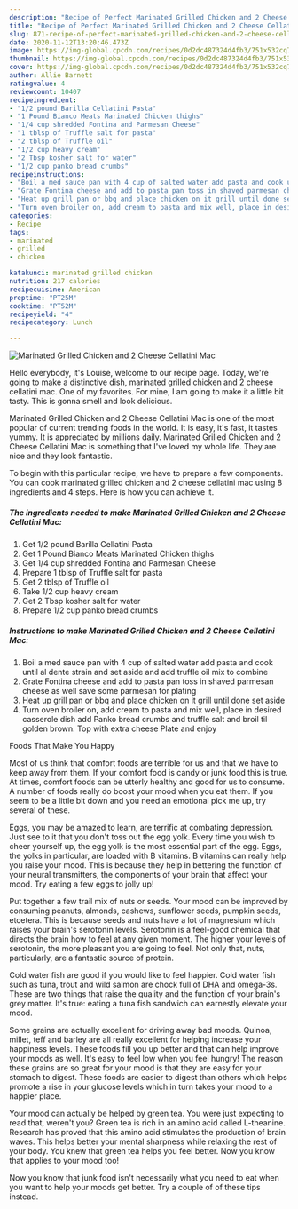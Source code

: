 ```yaml
---
description: "Recipe of Perfect Marinated Grilled Chicken and 2 Cheese Cellatini Mac"
title: "Recipe of Perfect Marinated Grilled Chicken and 2 Cheese Cellatini Mac"
slug: 871-recipe-of-perfect-marinated-grilled-chicken-and-2-cheese-cellatini-mac
date: 2020-11-12T13:20:46.473Z
image: https://img-global.cpcdn.com/recipes/0d2dc487324d4fb3/751x532cq70/marinated-grilled-chicken-and-2-cheese-cellatini-mac-recipe-main-photo.jpg
thumbnail: https://img-global.cpcdn.com/recipes/0d2dc487324d4fb3/751x532cq70/marinated-grilled-chicken-and-2-cheese-cellatini-mac-recipe-main-photo.jpg
cover: https://img-global.cpcdn.com/recipes/0d2dc487324d4fb3/751x532cq70/marinated-grilled-chicken-and-2-cheese-cellatini-mac-recipe-main-photo.jpg
author: Allie Barnett
ratingvalue: 4
reviewcount: 10407
recipeingredient:
- "1/2 pound Barilla Cellatini Pasta"
- "1 Pound Bianco Meats Marinated Chicken thighs"
- "1/4 cup shredded Fontina and Parmesan Cheese"
- "1 tblsp of Truffle salt for pasta"
- "2 tblsp of Truffle oil"
- "1/2 cup heavy cream"
- "2 Tbsp kosher salt for water"
- "1/2 cup panko bread crumbs"
recipeinstructions:
- "Boil a med sauce pan with 4 cup of salted water add pasta and cook until al dente strain and set aside and add truffle oil mix to combine"
- "Grate Fontina cheese and add to pasta pan toss in shaved parmesan cheese as well save some parmesan for plating"
- "Heat up grill pan or bbq and place chicken on it grill until done set aside"
- "Turn oven broiler on, add cream to pasta and mix well, place in desired casserole dish add Panko bread crumbs and truffle salt and broil til golden brown. Top with extra cheese Plate and enjoy"
categories:
- Recipe
tags:
- marinated
- grilled
- chicken

katakunci: marinated grilled chicken 
nutrition: 217 calories
recipecuisine: American
preptime: "PT25M"
cooktime: "PT52M"
recipeyield: "4"
recipecategory: Lunch

---
```



![Marinated Grilled Chicken and 2 Cheese Cellatini Mac](https://img-global.cpcdn.com/recipes/0d2dc487324d4fb3/751x532cq70/marinated-grilled-chicken-and-2-cheese-cellatini-mac-recipe-main-photo.jpg)

Hello everybody, it's Louise, welcome to our recipe page. Today, we're going to make a distinctive dish, marinated grilled chicken and 2 cheese cellatini mac. One of my favorites. For mine, I am going to make it a little bit tasty. This is gonna smell and look delicious.

Marinated Grilled Chicken and 2 Cheese Cellatini Mac is one of the most popular of current trending foods in the world. It is easy, it's fast, it tastes yummy. It is appreciated by millions daily. Marinated Grilled Chicken and 2 Cheese Cellatini Mac is something that I've loved my whole life. They are nice and they look fantastic.




To begin with this particular recipe, we have to prepare a few components. You can cook marinated grilled chicken and 2 cheese cellatini mac using 8 ingredients and 4 steps. Here is how you can achieve it.

<!--inarticleads1-->

##### The ingredients needed to make Marinated Grilled Chicken and 2 Cheese Cellatini Mac:

1. Get 1/2 pound Barilla Cellatini Pasta
1. Get 1 Pound Bianco Meats Marinated Chicken thighs
1. Get 1/4 cup shredded Fontina and Parmesan Cheese
1. Prepare 1 tblsp of Truffle salt for pasta
1. Get 2 tblsp of Truffle oil
1. Take 1/2 cup heavy cream
1. Get 2 Tbsp kosher salt for water
1. Prepare 1/2 cup panko bread crumbs




<!--inarticleads2-->

##### Instructions to make Marinated Grilled Chicken and 2 Cheese Cellatini Mac:

1. Boil a med sauce pan with 4 cup of salted water add pasta and cook until al dente strain and set aside and add truffle oil mix to combine
1. Grate Fontina cheese and add to pasta pan toss in shaved parmesan cheese as well save some parmesan for plating
1. Heat up grill pan or bbq and place chicken on it grill until done set aside
1. Turn oven broiler on, add cream to pasta and mix well, place in desired casserole dish add Panko bread crumbs and truffle salt and broil til golden brown. Top with extra cheese Plate and enjoy




Foods That Make You Happy


Most of us think that comfort foods are terrible for us and that we have to keep away from them. If your comfort food is candy or junk food this is true. At times, comfort foods can be utterly healthy and good for us to consume. A number of foods really do boost your mood when you eat them. If you seem to be a little bit down and you need an emotional pick me up, try several of these.

Eggs, you may be amazed to learn, are terrific at combating depression. Just see to it that you don't toss out the egg yolk. Every time you wish to cheer yourself up, the egg yolk is the most essential part of the egg. Eggs, the yolks in particular, are loaded with B vitamins. B vitamins can really help you raise your mood. This is because they help in bettering the function of your neural transmitters, the components of your brain that affect your mood. Try eating a few eggs to jolly up!

Put together a few trail mix of nuts or seeds. Your mood can be improved by consuming peanuts, almonds, cashews, sunflower seeds, pumpkin seeds, etcetera. This is because seeds and nuts have a lot of magnesium which raises your brain's serotonin levels. Serotonin is a feel-good chemical that directs the brain how to feel at any given moment. The higher your levels of serotonin, the more pleasant you are going to feel. Not only that, nuts, particularly, are a fantastic source of protein.

Cold water fish are good if you would like to feel happier. Cold water fish such as tuna, trout and wild salmon are chock full of DHA and omega-3s. These are two things that raise the quality and the function of your brain's grey matter. It's true: eating a tuna fish sandwich can earnestly elevate your mood. 

Some grains are actually excellent for driving away bad moods. Quinoa, millet, teff and barley are all really excellent for helping increase your happiness levels. These foods fill you up better and that can help improve your moods as well. It's easy to feel low when you feel hungry! The reason these grains are so great for your mood is that they are easy for your stomach to digest. These foods are easier to digest than others which helps promote a rise in your glucose levels which in turn takes your mood to a happier place.

Your mood can actually be helped by green tea. You were just expecting to read that, weren't you? Green tea is rich in an amino acid called L-theanine. Research has proved that this amino acid stimulates the production of brain waves. This helps better your mental sharpness while relaxing the rest of your body. You knew that green tea helps you feel better. Now you know that applies to your mood too!

Now you know that junk food isn't necessarily what you need to eat when you want to help your moods get better. Try  a  couple of  of  these  tips  instead.

